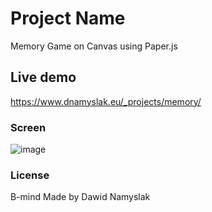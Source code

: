# Project Name

Memory Game on Canvas using Paper.js

## Live demo


https://www.dnamyslak.eu/_projects/memory/



### Screen

![image](https://cloud.githubusercontent.com/assets/20269246/22599619/d6eb4a20-ea37-11e6-9e95-cf8e10189411.png)


### License
B-mind
Made by Dawid Namyslak 


